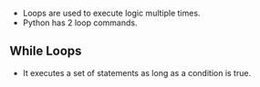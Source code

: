 * Loops are used to execute logic multiple times.
* Python has 2 loop commands.

## While Loops ##
* It executes a set of statements as long as a condition is true.
